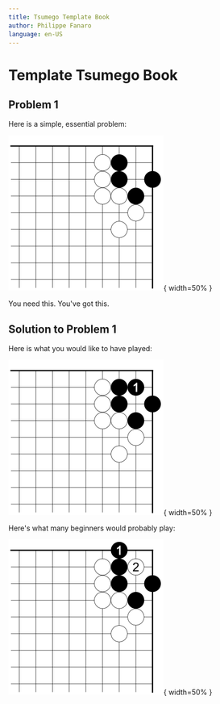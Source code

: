 ```yaml
---
title: Tsumego Template Book
author: Philippe Fanaro
language: en-US
---
```


# Template Tsumego Book

## Problem 1

Here is a simple, essential problem:

![Problem 1](Diagrams/Problem%201.svg){ width=50% }

You need this. You've got this.

## Solution to Problem 1

Here is what you would like to have played:

![Problem 1: Solution](Diagrams/Problem%201%20-%20Solution.svg){ width=50% }

Here's what many beginners would probably play:

![Problem 1: Mistake](Diagrams/Problem%201%20-%20Mistake.svg){ width=50% }